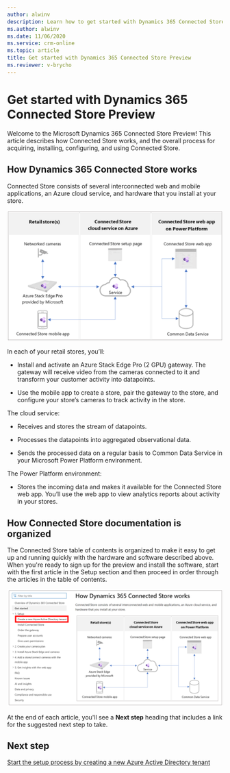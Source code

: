 ```yaml
---
author: alwinv
description: Learn how to get started with Dynamics 365 Connected Store Preview by signing up for the preview, installing the software, and ordering Azure Stack Edge
ms.author: alwinv
ms.date: 11/06/2020
ms.service: crm-online
ms.topic: article
title: Get started with Dynamics 365 Connected Store Preview
ms.reviewer: v-brycho
---
```


# Get started with Dynamics 365 Connected Store Preview

Welcome to the Microsoft Dynamics 365 Connected Store Preview! This article describes how Connected Store works, and the overall process for acquiring, installing, configuring, and using Connected Store. 

## How Dynamics 365 Connected Store works

Connected Store consists of several interconnected web and mobile applications, an Azure cloud service, and hardware that you install at your store.

![Illustration of retail store, Azure cloud service and Power Platorm components](media/how-cs-works.png "Illustration of retail store, Azure cloud service and Power Platorm components")
 
In each of your retail stores, you’ll:

- Install and activate an Azure Stack Edge Pro (2 GPU) gateway. The gateway will receive video from the cameras connected to it and transform your customer activity into datapoints.

- Use the mobile app to create a store, pair the gateway to the store, and configure your store’s cameras to track activity in the store.

The cloud service:

- Receives and stores the stream of datapoints.

- Processes the datapoints into aggregated observational data.

- Sends the processed data on a regular basis to Common Data Service in your Microsoft Power Platform environment.

The Power Platform environment:

- Stores the incoming data and makes it available for the Connected Store web app. You’ll use the web app to view analytics reports about activity in your stores.

## How Connected Store documentation is organized

The Connected Store table of contents is organized to make it easy to get up and running quickly with the hardware and software described above. When you're ready to sign up for the preview and install the software, start with the first article in the Setup section and then proceed in order through the articles in the table of contents.

![Screen shot of Connected Store table of contents with first setup step highlighted](media/setup-first-step.PNG "Screen shot of Connected Store table of contents with first setup step highlighted")

At the end of each article, you'll see a **Next step** heading that includes a link for the suggested next step to take.

## Next step

[Start the setup process by creating a new Azure Active Directory tenant](admin-create-new-tenant.md)



